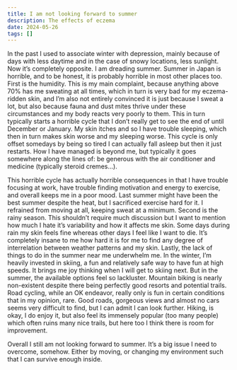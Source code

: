 ```yaml
---
title: I am not looking forward to summer
description: The effects of eczema
date: 2024-05-26
tags: []
---
```


In the past I used to associate winter with depression, mainly because of days with less daytime and in the case of snowy locations, less sunlight. Now it’s completely opposite. I am dreading summer. Summer in Japan is horrible, and to be honest, it is probably horrible in most other places too. First is the humidity. This is my main complaint, because anything above 70% has me sweating at all times, which in turn is very bad for my eczema-ridden skin, and I’m also not entirely convinced it is just because I sweat a lot, but also because fauna and dust mites thrive under these circumstances and my body reacts very poorly to them. This in turn typically starts a horrible cycle that I don’t really get to see the end of until December or January. My skin itches and so I have trouble sleeping, which then in turn makes skin worse and my sleeping worse. This cycle is only offset somedays by being so tired I can actually fall asleep but then it just restarts. How I have managed is beyond me, but typically it goes somewhere along the lines of: be generous with the air conditioner and medicine (typically steroid cremes…). 

This horrible cycle has actually horrible consequences in that I have trouble focusing at work, have trouble finding motivation and energy to exercise, and overall keeps me in a poor mood. Last summer might have been the best summer despite the heat, but I sacrificed exercise hard for it. I refrained from moving at all, keeping sweat at a minimum. Second is the rainy season. This shouldn’t require much discussion but I want to mention how much I hate it’s variability and how it affects me skin. Some days during rain my skin feels fine whereas other days I feel like I want to die. It’s completely insane to me how hard it is for me to find any degree of interrelation between weather patterns and my skin. Lastly, the lack of things to do in the summer near me underwhelm me. In the winter, I’m heavily invested in skiing, a fun and relatively safe way to have fun at high speeds. It brings me joy thinking when I will get to skiing next. But in the summer, the available options feel so lackluster. Mountain biking is nearly non-existent despite there being perfectly good resorts and potential trails. Road cycling, while an OK endeavor, really only is fun in certain conditions that in my opinion, rare. Good roads, gorgeous views and almost no cars seems very difficult to find, but I can admit I can look further. Hiking, is okay, I do enjoy it, but also feel its immensely popular (too many people) which often ruins many nice trails, but here too I think there is room for improvement.

Overall I still am not looking forward to summer. It’s a big issue I need to overcome, somehow. Either by moving, or changing my environment such that I can survive enough inside.
